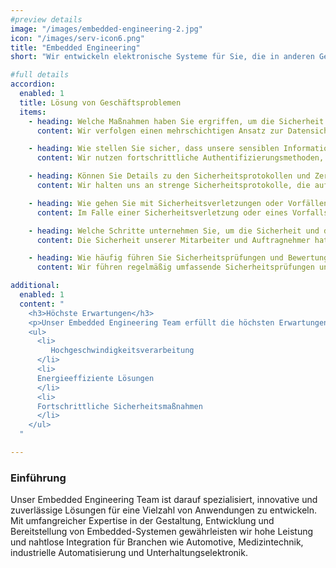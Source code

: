 ```yaml
---
#preview details
image: "/images/embedded-engineering-2.jpg"
icon: "/images/serv-icon6.png"
title: "Embedded Engineering"
short: "Wir entwickeln elektronische Systeme für Sie, die in anderen Geräten eingebettet sind, wie Autos, Flugzeugen, Haushaltsgeräten und Handys."

#full details
accordion:
  enabled: 1
  title: Lösung von Geschäftsproblemen
  items:
    - heading: Welche Maßnahmen haben Sie ergriffen, um die Sicherheit unserer Daten und Informationen zu gewährleisten?
      content: Wir verfolgen einen mehrschichtigen Ansatz zur Datensicherheit, einschließlich Verschlüsselung, Zugangskontrollen und regelmäßiger Sicherheitsüberprüfungen. Unsere Systeme sind darauf ausgelegt, die branchenüblichen Standards für den Datenschutz zu erfüllen oder zu übertreffen.

    - heading: Wie stellen Sie sicher, dass unsere sensiblen Informationen vor unbefugtem Zugriff geschützt sind?
      content: Wir nutzen fortschrittliche Authentifizierungsmethoden, wie die Zwei-Faktor-Authentifizierung, um den Zugang zu sensiblen Informationen zu beschränken. Darüber hinaus werden unsere Sicherheitsprotokolle kontinuierlich überwacht und aktualisiert, um auf neue Bedrohungen zu reagieren.

    - heading: Können Sie Details zu den Sicherheitsprotokollen und Zertifizierungen Ihres Unternehmens geben?
      content: Wir halten uns an strenge Sicherheitsprotokolle, die auf den besten Praktiken und Standards der Branche basieren, wie z. B. ISO 27001 und SOC 2. Unser Engagement für Sicherheit wird durch unsere Zertifizierungen und die Einhaltung relevanter gesetzlicher Anforderungen weiter unterstrichen.

    - heading: Wie gehen Sie mit Sicherheitsverletzungen oder Vorfällen um?
      content: Im Falle einer Sicherheitsverletzung oder eines Vorfalls haben wir etablierte Verfahren zur Reaktion auf Vorfälle, um die Bedrohung schnell zu mindern und die Auswirkungen auf unsere Kunden zu minimieren. Unser engagiertes Sicherheitsteam führt gründliche Untersuchungen durch und implementiert Maßnahmen zur Behebung und Vermeidung zukünftiger Vorfälle.

    - heading: Welche Schritte unternehmen Sie, um die Sicherheit und den Schutz unserer Mitarbeiter und Auftragnehmer zu gewährleisten?
      content: Die Sicherheit unserer Mitarbeiter und Auftragnehmer hat für uns höchste Priorität. Wir bieten umfassende Schulungen zur Sicherheitsbewusstseinsbildung und zu Notfallmaßnahmen an. Darüber hinaus führen wir regelmäßig Bewertungen der Arbeitsplatzsicherheit und der Sicherheitsmaßnahmen durch, um potenzielle Schwachstellen zu identifizieren und zu beheben.

    - heading: Wie häufig führen Sie Sicherheitsprüfungen und Bewertungen durch?
      content: Wir führen regelmäßig umfassende Sicherheitsprüfungen und Bewertungen durch, um die Wirksamkeit unserer Sicherheitsmaßnahmen zu gewährleisten und potenzielle Schwachstellen frühzeitig zu identifizieren.

additional:
  enabled: 1
  content: "
    <h3>Höchste Erwartungen</h3>
    <p>Unser Embedded Engineering Team erfüllt die höchsten Erwartungen, indem es zuverlässige und leistungsstarke Systeme liefert, die auf Ihre Bedürfnisse zugeschnitten sind.</p>
    <ul>
      <li>
         Hochgeschwindigkeitsverarbeitung
      </li>
      <li>
      Energieeffiziente Lösungen
      </li>
      <li>
      Fortschrittliche Sicherheitsmaßnahmen
      </li>
    </ul>
  "

---
```


### Einführung

Unser Embedded Engineering Team ist darauf spezialisiert, innovative und zuverlässige Lösungen für eine Vielzahl von Anwendungen zu entwickeln. Mit umfangreicher Expertise in der Gestaltung, Entwicklung und Bereitstellung von Embedded-Systemen gewährleisten wir hohe Leistung und nahtlose Integration für Branchen wie Automotive, Medizintechnik, industrielle Automatisierung und Unterhaltungselektronik.
